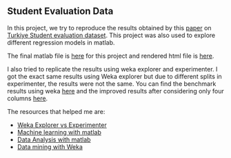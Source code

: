 ## Student Evaluation Data

In this project, we try to reproduce the results obtained by this [paper](https://github.com/abishekarun/Student-Evaluation-dataset/blob/master/LA_EdMining_SanghoSuh.pdf) on [Turkiye Student evaluation dataset](http://archive.ics.uci.edu/ml/datasets/turkiye+student+evaluation). This project was also used to explore different regression models in matlab.

The final matlab file is [here](https://github.com/abishekarun/Student-Evaluation-dataset/blob/master/student_evaluation.m) for this project and rendered html file is [here](http://htmlpreview.github.io/?https://github.com/abishekarun/Student-Evaluation-dataset/blob/master/html/student_evaluation.html).

I also tried to replicate the results using weka explorer and experimenter. I got the exact same results using Weka explorer but due to different splits in experimenter, the results were not the same. You can find the benchmark results using weka [here](https://github.com/abishekarun/Student-Evaluation-dataset/blob/master/weka_benchmark_results.csv) and the improved results after considering only four columns [here](https://github.com/abishekarun/Student-Evaluation-dataset/blob/master/weka_improved_results.csv).

The resources that helped me are:

+ [Weka Explorer vs Experimenter](https://stackoverflow.com/questions/12495877/weka-differences-between-explorer-and-experimenter-outcomes)
+ [Machine learning with matlab](https://pdfs.semanticscholar.org/presentation/2c02/efcb9ac85f7230e4e4687fdd9607b385337b.pdf)
+ [Data Analysis with matlab](https://github.com/abishekarun/Transport-Problem/blob/master/data_analysis.pdf) 
+ [Data mining with Weka](https://www.ibm.com/developerworks/library/os-weka1/index.html)

